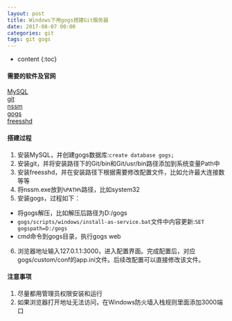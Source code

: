 ```yaml
---
layout: post
title: Windows下用gogs搭建Git服务器
date: 2017-08-07 00:00
categories: git
tags: git gogs
---
```


* content
{:toc}

#### 需要的软件及官网  
[MySQL](https://www.mysql.com)  
[git](https://git-scm.com)  
[nssm](http://nssm.cc)  
[gogs](https://gogs.io)  
[freesshd](http://www.freesshd.com)  

#### 搭建过程  
1. 安装MySQL，并创建gogs数据库:`create database gogs;`  
2. 安装git，并将安装路径下的Git/bin和Git/usr/bin路径添加到系统变量Path中  
3. 安装freesshd，并在安装路径下根据需要修改配置文件，比如允许最大连接数等等  
4. 将nssm.exe放到`%PATH%`路径，比如system32  
5. 安装gogs，过程如下：
* 将gogs解压，比如解压后路径为D:/gogs  
* `gogs/scripts/windows/install-as-service.bat`文件中内容更新:`SET gogspath=D:/gogs`  
* cmd命令到gogs目录，执行gogs web  
6. 浏览器地址输入127.0.1.1:3000，进入配置界面。完成配置后，对应gogs/custom/conf的app.ini文件。后续改配置可以直接修改该文件。

#### 注意事项  
1. 尽量都用管理员权限安装和运行  
2. 如果浏览器打开地址无法访问，在Windows防火墙入栈规则里面添加3000端口  